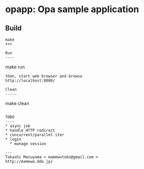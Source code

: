 opapp: Opa sample application
=============================

Build
-----
```
make
+++

Run
----
```
make run
```
then, start web browser and browse
http://localhost:8080/

Clean
-----
```
make clean
```

TODO
----
* async job
* handle HTTP redirect
* concurrent/parallel iter
* login
  * manage session

---
Takashi Masuyama < mamewotoko@gmail.com >
http://mamewo.ddo.jp/
